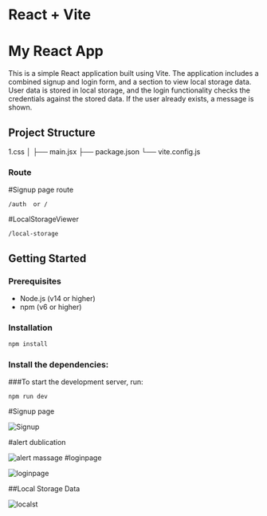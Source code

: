 
# React + Vite

# My React App

This is a simple React application built using Vite. The application includes a combined signup and login form, and a section to view local storage data. User data is stored in local storage, and the login functionality checks the credentials against the stored data. If the user already exists, a message is shown.

## Project Structure

1.css │ ├── main.jsx ├── package.json └── vite.config.js


### Route
 #Signup page route
```
/auth  or /
```
#LocalStorageViewer
```
/local-storage
```



## Getting Started

### Prerequisites

- Node.js (v14 or higher)
- npm (v6 or higher)

### Installation



```sh
npm install

```
### Install the dependencies:


###To start the development server, run:

```
npm run dev
```
#Signup page



![Signup](https://github.com/user-attachments/assets/c7246c25-d12b-4dd4-8d3f-9f4c820f11d0)

#alert dublication

![alert massage](https://github.com/user-attachments/assets/5faf2dbc-5099-43ad-bd16-e17df4ac9197)
#loginpage

![loginpage](https://github.com/user-attachments/assets/dbdbd450-128d-4006-8a06-d74c59dbbc9b)

##Local Storage Data

![localst](https://github.com/user-attachments/assets/9b888874-bb7e-4201-91ad-a9681f098a18)

